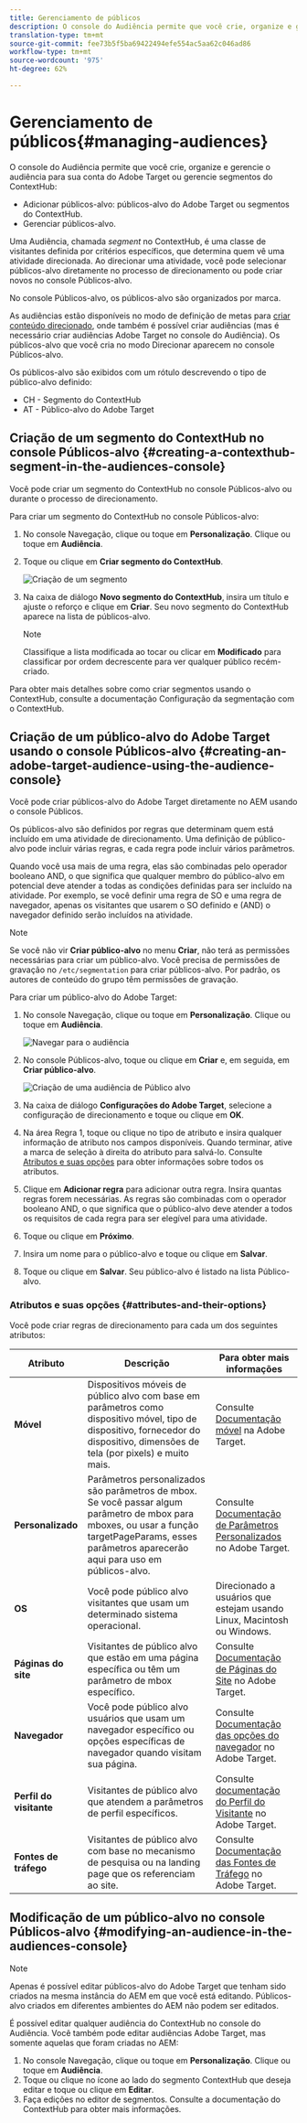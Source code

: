 ```yaml
---
title: Gerenciamento de públicos
description: O console do Audiência permite que você crie, organize e gerencie o audiência para sua conta do Adobe Target ou gerencie segmentos do ContextHub
translation-type: tm+mt
source-git-commit: fee73b5f5ba69422494efe554ac5aa62c046ad86
workflow-type: tm+mt
source-wordcount: '975'
ht-degree: 62%

---
```



# Gerenciamento de públicos{#managing-audiences}

O console do Audiência permite que você crie, organize e gerencie o audiência para sua conta do Adobe Target ou gerencie segmentos do ContextHub:

* Adicionar públicos-alvo: públicos-alvo do Adobe Target ou segmentos do ContextHub.
* Gerenciar públicos-alvo.

Uma Audiência, chamada *segment* no ContextHub, é uma classe de visitantes definida por critérios específicos, que determina quem vê uma atividade direcionada. Ao direcionar uma atividade, você pode selecionar públicos-alvo diretamente no processo de direcionamento ou pode criar novos no console Públicos-alvo.

No console Públicos-alvo, os públicos-alvo são organizados por marca.

As audiências estão disponíveis no modo de definição de metas para [criar conteúdo direcionado](/help/sites-cloud/authoring/personalization/targeted-content.md), onde também é possível criar audiências (mas é necessário criar audiências Adobe Target no console do Audiência). Os públicos-alvo que você cria no modo Direcionar aparecem no console Públicos-alvo.

Os públicos-alvo são exibidos com um rótulo descrevendo o tipo de público-alvo definido:

* CH - Segmento do ContextHub
* AT - Público-alvo do Adobe Target

## Criação de um segmento do ContextHub no console Públicos-alvo {#creating-a-contexthub-segment-in-the-audiences-console}

Você pode criar um segmento do ContextHub no console Públicos-alvo ou durante o processo de direcionamento.

Para criar um segmento do ContextHub no console Públicos-alvo:

1. No console Navegação, clique ou toque em **Personalização**. Clique ou toque em **Audiência**.
1. Toque ou clique em **Criar segmento do ContextHub**.

   ![Criação de um segmento](/help/sites-cloud/authoring/assets/audiences-create-segment.png)

1. Na caixa de diálogo **Novo segmento do ContextHub**, insira um título e ajuste o reforço e clique em **Criar**. Seu novo segmento do ContextHub aparece na lista de públicos-alvo.

   >[!NOTE]
   >
   >Classifique a lista modificada ao tocar ou clicar em **Modificado** para classificar por ordem decrescente para ver qualquer público recém-criado.

Para obter mais detalhes sobre como criar segmentos usando o ContextHub, consulte a documentação Configuração da segmentação com o ContextHub. <!--For further detail about creating segments using ContextHub, please see the [Configuring Segmentation with ContextHub](/help/sites-administering/segmentation.md) documentation.-->

## Criação de um público-alvo do Adobe Target usando o console Públicos-alvo {#creating-an-adobe-target-audience-using-the-audience-console}

Você pode criar públicos-alvo do Adobe Target diretamente no AEM usando o console Públicos.

Os públicos-alvo são definidos por regras que determinam quem está incluído em uma atividade de direcionamento. Uma definição de público-alvo pode incluir várias regras, e cada regra pode incluir vários parâmetros.

Quando você usa mais de uma regra, elas são combinadas pelo operador booleano AND, o que significa que qualquer membro do público-alvo em potencial deve atender a todas as condições definidas para ser incluído na atividade. Por exemplo, se você definir uma regra de SO e uma regra de navegador, apenas os visitantes que usarem o SO definido e (AND) o navegador definido serão incluídos na atividade.

>[!NOTE]
>
>Se você não vir **Criar público-alvo** no menu **Criar**, não terá as permissões necessárias para criar um público-alvo. Você precisa de permissões de gravação no `/etc/segmentation` para criar públicos-alvo. Por padrão, os autores de conteúdo do grupo têm permissões de gravação.

Para criar um público-alvo do Adobe Target:

1. No console Navegação, clique ou toque em **Personalização**. Clique ou toque em **Audiência**.

   ![Navegar para o audiência](/help/sites-cloud/authoring/assets/audiences-navigation.png)

1. No console Públicos-alvo, toque ou clique em **Criar** e, em seguida, em **Criar público-alvo**.

   ![Criação de uma audiência de Público alvo](/help/sites-cloud/authoring/assets/audiences-create-target.png)

1. Na caixa de diálogo **Configurações do Adobe Target**, selecione a configuração de direcionamento e toque ou clique em **OK**.
1. Na área Regra 1, toque ou clique no tipo de atributo e insira qualquer informação de atributo nos campos disponíveis. Quando terminar, ative a marca de seleção à direita do atributo para salvá-lo. Consulte [Atributos e suas opções](#attributes-and-their-options) para obter informações sobre todos os atributos.
1. Clique em **Adicionar regra** para adicionar outra regra. Insira quantas regras forem necessárias. As regras são combinadas com o operador booleano AND, o que significa que o público-alvo deve atender a todos os requisitos de cada regra para ser elegível para uma atividade.
1. Toque ou clique em **Próximo**.
1. Insira um nome para o público-alvo e toque ou clique em **Salvar**.
1. Toque ou clique em **Salvar**. Seu público-alvo é listado na lista Público-alvo.

### Atributos e suas opções  {#attributes-and-their-options}

Você pode criar regras de direcionamento para cada um dos seguintes atributos:

| **Atributo** | **Descrição** | **Para obter mais informações** |
|---|---|---|
| **Móvel** | Dispositivos móveis de público alvo com base em parâmetros como dispositivo móvel, tipo de dispositivo, fornecedor do dispositivo, dimensões de tela (por pixels) e muito mais. | Consulte [Documentação móvel](https://docs.adobe.com/content/help/en/target/using/audiences/create-audiences/categories-audiences/mobile.html) na Adobe Target. |
| **Personalizado** | Parâmetros personalizados são parâmetros de mbox. Se você passar algum parâmetro de mbox para mboxes, ou usar a função targetPageParams, esses parâmetros aparecerão aqui para uso em públicos-alvo. | Consulte [Documentação de Parâmetros Personalizados](https://docs.adobe.com/content/help/en/target/using/audiences/create-audiences/categories-audiences/custom-parameters.html) no Adobe Target. |
| **OS** | Você pode público alvo visitantes que usam um determinado sistema operacional. | Direcionado a usuários que estejam usando Linux, Macintosh ou Windows. |
| **Páginas do site** | Visitantes de público alvo que estão em uma página específica ou têm um parâmetro de mbox específico. | Consulte [Documentação de Páginas do Site](https://docs.adobe.com/content/help/en/target/using/audiences/create-audiences/categories-audiences/site-pages.html) no Adobe Target. |
| **Navegador** | Você pode público alvo usuários que usam um navegador específico ou opções específicas de navegador quando visitam sua página. | Consulte [Documentação das opções do navegador](https://docs.adobe.com/help/en/target/using/audiences/create-audiences/categories-audiences/browser.html) no Adobe Target. |
| **Perfil do visitante** | Visitantes de público alvo que atendem a parâmetros de perfil específicos. | Consulte [documentação do Perfil do Visitante](https://docs.adobe.com/content/help/en/target/using/audiences/visitor-profiles/visitor-profile.html) no Adobe Target. |
| **Fontes de tráfego** | Visitantes de público alvo com base no mecanismo de pesquisa ou na landing page que os referenciam ao site. | Consulte [Documentação das Fontes de Tráfego](https://docs.adobe.com/content/help/en/target/using/audiences/create-audiences/categories-audiences/traffic-sources.html) no Adobe Target. |

## Modificação de um público-alvo no console Públicos-alvo {#modifying-an-audience-in-the-audiences-console}

>[!NOTE]
>
>Apenas é possível editar públicos-alvo do Adobe Target que tenham sido criados na mesma instância do AEM em que você está editando. Públicos-alvo criados em diferentes ambientes do AEM não podem ser editados.

É possível editar qualquer audiência do ContextHub no console do Audiência. Você também pode editar audiências Adobe Target, mas somente aquelas que foram criadas no AEM:

1. No console Navegação, clique ou toque em **Personalização**. Clique ou toque em **Audiência**.
1. Toque ou clique no ícone ao lado do segmento ContextHub que deseja editar e toque ou clique em **Editar**.
1. Faça edições no editor de segmentos. Consulte a documentação do ContextHub para obter mais informações. <!--See the [ContextHub](/help/sites-administering/contexthub-config.md) documentation for more information.-->
